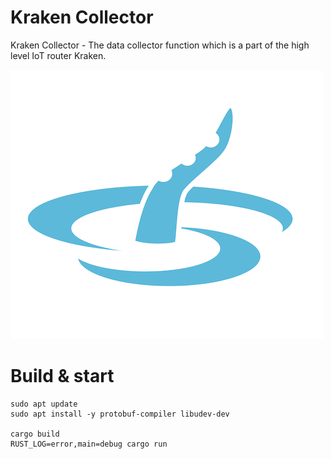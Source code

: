 # Kraken Collector
Kraken Collector - The data collector function which is a part of the high level IoT router Kraken.

![logo](./assets/kraken-logo-300.png)

# Build & start 

```
sudo apt update
sudo apt install -y protobuf-compiler libudev-dev

cargo build
RUST_LOG=error,main=debug cargo run
```
